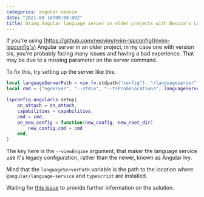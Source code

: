 ```yaml
---
categories: angular neovim
date: "2021-08-16T09:00:00Z"
title: Using Angular language server on older projects with Neovim's LSP client
---
```


If you're using [https://github.com/neovim/nvim-lspconfig](nvim-lspconfig's)
Angular server in an older project, in my case one with version six, you're
probably facing many issues and having a bad experience. That may be due to a
missing parameter on the server command.

To fix this, try setting up the server like this:

```lua
local languageServerPath = vim.fn.stdpath("config").."/languageserver"
local cmd = {"ngserver", "--stdio", "--tsProbeLocations", languageServerPath , "--ngProbeLocations", languageServerPath, "--viewEngine"}

lspconfig.angularls.setup{
    on_attach = on_attach,
    capabilities = capabilities,
    cmd = cmd,
    on_new_config = function(new_config, new_root_dir)
        new_config.cmd = cmd
    end,
}
```

The key here is the `--viewEngine` argument, that maker the language service
use it's legacy configuration, rather than the newer, known as Angular Ivy.

Mind that the `languageServerPath` variable is the path to the location where
`@angular/language-service` and `typescript` are installed.

Waiting for [this issue](https://github.com/neovim/nvim-lspconfig/issues/1155)
to provide further information on the solution.
